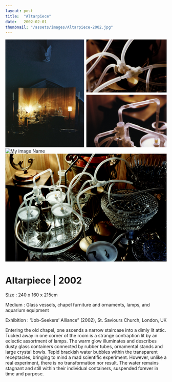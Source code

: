 ```yaml
---
layout: post
title:  "Altarpiece"
date:   2002-02-01
thumbnail: "/assets/images/Altarpiece-2002.jpg"
---
```


![My image Name](/assets/images/Altarpiece_01.jpg)
![My image Name](/assets/images/Altarpiece_02.jpg)
![My image Name](/assets/images/Altarpiece_03.jpg)

# Altarpiece | 2002

Size
: 240 x 160 x 215cm

Medium
: Glass vessels, chapel furniture and ornaments, lamps, and aquarium equipment

Exhibition
: “Job-Seekers’ Alliance” (2002), St. Saviours Church, London, UK
   
Entering the old chapel, one ascends a narrow staircase into a dimly lit attic.  Tucked away in one corner of the room is a strange contraption lit by an eclectic assortment of lamps.  The warm glow illuminates and describes dusty glass containers connected by rubber tubes, ornamental stands and large crystal bowls.  Tepid brackish water bubbles within the transparent receptacles, bringing to mind a mad scientific experiment.  However, unlike a real experiment, there is no transformation nor result.  The water remains stagnant and still within their individual containers, suspended forever in time and purpose.